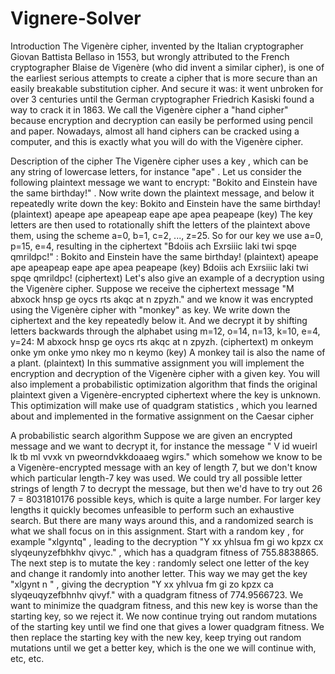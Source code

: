 # Vignere-Solver

Introduction
The Vigenère cipher, invented by the Italian cryptographer Giovan Battista Bellaso in 
1553, but wrongly attributed to the French cryptographer Blaise de Vigenère (who did 
invent a similar cipher), is one of the earliest serious attempts to create a cipher that is 
more secure than an easily breakable substitution cipher. And secure it was: it went 
unbroken for over 3 centuries until the German cryptographer Friedrich Kasiski found a 
way to crack it in 1863. 
We call the Vigenère cipher a "hand cipher" because encryption and decryption can 
easily be performed using pencil and paper. Nowadays, almost all hand ciphers can be 
cracked using a computer, and this is exactly what you will do with the Vigenère cipher. 


Description of the cipher
The Vigenère cipher uses a key , which can be any string of lowercase letters, for 
instance "ape" . Let us consider the following plaintext message we want to encrypt: 
"Bokito and Einstein have the same birthday!" . Now write down the plaintext 
message, and below it repeatedly write down the key: 
Bokito and Einstein have the same birthday! (plaintext) 
apeape ape apeapeap eape ape apea peapeape (key) 
The key letters are then used to rotationally shift the letters of the plaintext above 
them, using the scheme a=0, b=1, c=2, ..., z=25. So for our key we use a=0, p=15, 
e=4, resulting in the ciphertext "Bdoiis ach Exrsiiic laki twi spqe qmrildpc!" : 
Bokito and Einstein have the same birthday! (plaintext) 
apeape ape apeapeap eape ape apea peapeape (key) 
Bdoiis ach Exrsiiic laki twi spqe qmrildpc! (ciphertext) 
Let's also give an example of a decryption using the Vigenère cipher. Suppose we 
receive the ciphertext message "M abxock hnsp ge oycs rts akqc at n zpyzh." and 
we know it was encrypted using the Vigenère cipher with "monkey" as key. We write 
down the ciphertext and the key repeatedly below it. And we decrypt it by shifting 
letters backwards through the alphabet using m=12, o=14, n=13, k=10, e=4, y=24: 
M abxock hnsp ge oycs rts akqc at n zpyzh. (ciphertext) 
m onkeym onke ym onke ymo nkey mo n keymo (key) 
A monkey tail is also the name of a plant. (plaintext) 
In this summative assignment you will implement the encryption and decryption of the 
Vigenère cipher with a given key. You will also implement a probabilistic optimization 
algorithm that finds the original plaintext given a Vigenère-encrypted ciphertext where 
the key is unknown. This optimization will make use of quadgram statistics , which you 
learned about and implemented in the formative assignment on the Caesar cipher

A probabilistic search algorithm
Suppose we are given an encrypted message and we want to decrypt it, for instance 
the message " V id wueirl lk tb ml vvxk vn pweorndvkkdoaaeg wgirs." which 
somehow we know to be a Vigenère-encrypted message with an key of length 7, but 
we don't know which particular length-7 key was used. 
We could try all possible letter strings of length 7 to decrypt the message, but then 
we'd have to try out 26 7
 = 8031810176 possible keys, which is quite a large number. 
For larger key lengths it quickly becomes unfeasible to perform such an exhaustive 
search. But there are many ways around this, and a randomized search is what we 
shall focus on in this assignment. 
Start with a random key , for example "xlgyntq" , leading to the decryption "Y xx 
yhlsua fm gi wo kpzx cx slyqeunyzefbhkhv qivyc." , which has a quadgram fitness 
of 755.8838865. 
The next step is to mutate the key : randomly select one letter of the key and change it 
randomly into another letter. This way we may get the key "xlgynt n " , giving the 
decryption "Y xx yhlvua fm gi zo kpzx ca slyqeuqyzefbhnhv qivyf." with a 
quadgram fitness of 774.9566723. We want to minimize the quadgram fitness, and this 
new key is worse than the starting key, so we reject it. 
We now continue trying out random mutations of the starting key until we find one that 
gives a lower quadgram fitness. We then replace the starting key with the new key, 
keep trying out random mutations until we get a better key, which is the one we will 
continue with, etc, etc.

